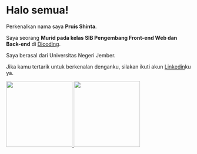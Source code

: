 # Halo semua! 

Perkenalkan nama saya **Pruis Shinta**.  

Saya seorang **Murid pada kelas SIB Pengembang Front-end Web dan Back-end** di [Dicoding](https://www.dicoding.com/).  

Saya berasal dari Universitas Negeri Jember.  

Jika kamu tertarik untuk berkenalan denganku, silakan ikuti akun [Linkedin](https://www.linkedin.com/in/pruisshinta/)ku ya.

<p align="left">
<a href="https://github.com/pruisshinta">
  <img height="180em" src="https://github-readme-stats-eight-theta.vercel.app/api?username=gilangadhan&show_icons=true&theme=algolia&include_all_commits=true&count_private=true"/>
  <img height="180em" src="https://github-readme-stats-eight-theta.vercel.app/api/top-langs/?username=gilangadhan&layout=compact&langs_count=8&theme=algolia"/>
</a>
</p>
